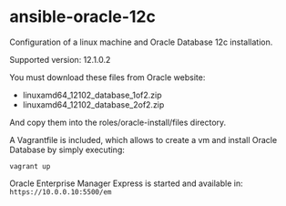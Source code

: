 # ansible-oracle-12c

Configuration of a linux machine and Oracle Database 12c installation.

Supported version: 12.1.0.2

You must download these files from Oracle website:

- linuxamd64_12102_database_1of2.zip
- linuxamd64_12102_database_2of2.zip

And copy them into the roles/oracle-install/files directory.

A Vagrantfile is included, which allows to create a vm and install Oracle Database by simply executing:

```
vagrant up
```

Oracle Enterprise Manager Express is started and available in: `https://10.0.0.10:5500/em`